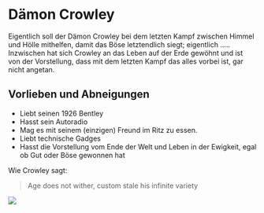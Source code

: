 # Dämon Crowley
Eigentlich soll der Dämon Crowley bei dem letzten Kampf zwischen Himmel und Hölle mithelfen, damit das Böse letztendlich siegt; eigentlich .....
Inzwischen hat sich Crowley an das Leben auf der Erde gewöhnt und ist von der Vorstellung, dass mit dem letzten Kampf das alles vorbei ist, gar nicht angetan.

## Vorlieben und Abneigungen
* Liebt seinen 1926 Bentley
* Hasst sein Autoradio
* Mag es mit seinem (einzigen) Freund im Ritz zu essen.
* Liebt technische Gadges
* Hasst die Vorstellung vom Ende der Welt und Leben in der Ewigkeit, egal ob Gut oder Böse gewonnen hat

Wie Crowley sagt:
> Age does not wither, custom stale his infinite variety

<img src="https://svgsilh.com/svg/2162179.svg"/>
